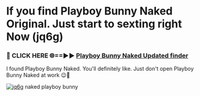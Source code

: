 # If you find Playboy Bunny Naked Original. Just start to sexting right Now (jq6g)

<h3>🔴 CLICK HERE 🌐==►► <a href="https://tinyurl.com/mtbk5fxa" rel="nofollow">Playboy Bunny Naked Updated finder</a></h3>

I found Playboy Bunny Naked. You'll definitely like. Just don't open Playboy Bunny Naked at work 😉💬

[![jq6g](https://i.imgur.com/Q8WKrnY.jpeg)](https://tinyurl.com/mtbk5fxa)
naked playboy bunny